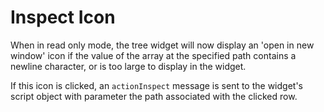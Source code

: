 # Inspect Icon

When in read only mode, the tree widget will now display an 'open in new window' icon if 
the value of the array at the specified path contains a newline character, or is too large
to display in the widget. 

If this icon is clicked, an `actionInspect` message is sent to the widget's script object
with parameter the path associated with the clicked row.